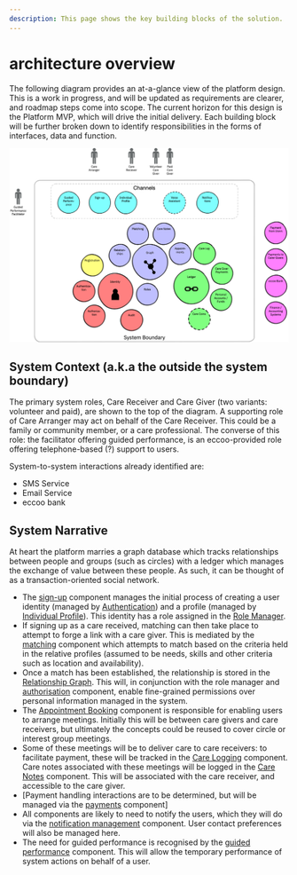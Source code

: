 ```yaml
---
description: This page shows the key building blocks of the solution.
---
```


# architecture overview

The following diagram provides an at-a-glance view of the platform design. This is a work in progress, and will be updated as requirements are clearer, and roadmap steps come into scope. The current horizon for this design is the Platform MVP, which will drive the initial delivery. Each building block will be further broken down to identify responsibilities in the forms of interfaces, data and function.

![Architecture Overview Diagram](../.gitbook/assets/eccoo-architecture-overview.png)

## System Context \(a.k.a the outside the system boundary\)

The primary system roles, Care Receiver and Care Giver \(two variants: volunteer and paid\), are shown to the top of the diagram. A supporting role of Care Arranger may act on behalf of the Care Receiver. This could be a family or community member, or a care professional. The converse of this role: the facilitator offering guided performance, is an eccoo-provided role offering telephone-based \(?\) support to users.

System-to-system interactions already identified are:

* SMS Service
* Email Service
* eccoo bank

## System Narrative

At heart the platform marries a graph database which tracks relationships between people and groups \(such as circles\) with a ledger which manages the exchange of value between these people. As such, it can be thought of as a transaction-oriented social network.

* The [sign-up](component-designs/sign-up.md) component manages the initial process of creating a user identity \(managed by [Authentication](component-designs/security/authentication.md)\) and a profile \(managed by [Individual Profile](component-designs/individual-profile.md)\). This identity has a role assigned in the [Role Manager](component-designs/role-manager.md).
* If signing up as a care received, matching can then take place to attempt to forge a link with a care giver. This is mediated by the [matching](component-designs/matching.md) component which attempts to match based on the criteria held in the relative profiles \(assumed to be needs, skills and other criteria such as location and availability\).
* Once a match has been established, the relationship is stored in the [Relationship Graph](component-designs/relationship-graph.md). This will, in conjunction with the role manager and [authorisation](component-designs/security/authorisation.md) component, enable fine-grained permissions over personal information managed in the system.
* The [Appointment Booking](component-designs/appointment-booking.md) component is responsible for enabling users to arrange meetings. Initially this will be between care givers and care receivers, but ultimately the concepts could be reused to cover circle or interest group meetings.
* Some of these meetings will be to deliver care to care receivers: to facilitate payment, these will be tracked in the [Care Logging](component-designs/care-logging.md) component. Care notes associated with these meetings will be logged in the [Care Notes](component-designs/care-notes.md) component. This will be associated with the care receiver, and accessible to the care giver.
* \[Payment handling interactions are to be determined, but will be managed via the [payments](component-designs/payments.md) component\]
* All components are likely to need to notify the users, which they will do via the [notification management](component-designs/notification-management.md) component. User contact preferences will also be managed here.
* The need for guided performance is recognised by the [guided performance](component-designs/guided-performance.md) component. This will allow the temporary performance of system actions on behalf of a user.

